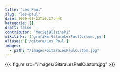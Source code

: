 ```yaml
---
title: "Les Paul"
slug: "les-paul"
date: 2009-09-22T10:27:44Z
kategorie: []
draft: false
contributor: 'MaciejBlizinski'
wikilinks: ['grafika:GitaraLesPaulCustom.jpg']
aliases: ['/gitara/Les_Paul']
images:
  - path: "/images/GitaraLesPaulCustom.jpg"
---
```

{{< figure src="/images/GitaraLesPaulCustom.jpg" >}}

